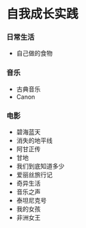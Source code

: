 # 自我成长实践	
### 日常生活
- 自己做的食物
### 音乐
- 古典音乐
- Canon
### 电影
- 碧海蓝天
- 消失的地平线
- 阿甘正传
- 甘地
- 我们到底知道多少
- 爱丽丝旅行记
- 奇异生活
- 音乐之声
- 泰坦尼克号
- 我的女孩
- 非洲女王
			
